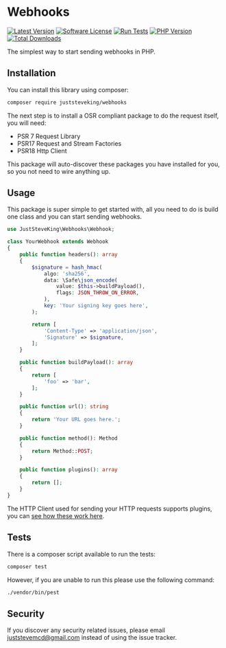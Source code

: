 # Webhooks

<!-- BADGES_START -->
[![Latest Version][badge-release]][packagist]
[![Software License][badge-license]][license]
[![Run Tests](https://github.com/JustSteveKing/webhooks/actions/workflows/tests.yml/badge.svg)](https://github.com/JustSteveKing/webhooks/actions/workflows/tests.yml)
[![PHP Version][badge-php]][php]
[![Total Downloads][badge-downloads]][downloads]

[badge-release]: https://img.shields.io/packagist/v/juststeveking/webhooks.svg?style=flat-square&label=release
[badge-license]: https://img.shields.io/packagist/l/juststeveking/webhooks.svg?style=flat-square
[badge-php]: https://img.shields.io/packagist/php-v/juststeveking/webhooks.svg?style=flat-square
[badge-downloads]: https://img.shields.io/packagist/dt/juststeveking/webhooks.svg?style=flat-square&colorB=mediumvioletred

[packagist]: https://packagist.org/packages/juststeveking/webhooks
[license]: https://github.com/juststeveking/webhooks/blob/master/LICENSE
[php]: https://php.net
[downloads]: https://packagist.org/packages/juststeveking/webhooks
<!-- BADGES_END -->

The simplest way to start sending webhooks in PHP.

## Installation

You can install this library using composer:

```bash
composer require juststeveking/webhooks
```

The next step is to install a OSR compliant package to do the request itself, you will need:

- PSR 7 Request Library
- PSR17 Request and Stream Factories
- PSR18 Http Client


This package will auto-discover these packages you have installed for you, so  you not need to wire anything up.

## Usage

This package is super simple to get started with, all you need to do is build one class and you can start sending webhooks.

```php
use JustSteveKing\Webhooks\Webhook;

class YourWebhook extends Webhook
{
    public function headers(): array
    {
        $signature = hash_hmac(
            algo: 'sha256',
            data: \Safe\json_encode(
                value: $this->buildPayload(),
                flags: JSON_THROW_ON_ERROR,
            ),
            key: 'Your signing key goes here',
        );

        return [
            'Content-Type' => 'application/json',
            'Signature' => $signature,
        ];
    }

    public function buildPayload(): array
    {
        return [
            'foo' => 'bar',
        ];
    }

    public function url(): string
    {
        return 'Your URL goes here.';
    }

    public function method(): Method
    {
        return Method::POST;
    }

    public function plugins(): array
    {
        return [];
    }
}
```

The HTTP Client used for sending your HTTP requests supports plugins, you can [see how these work here](https://docs.php-http.org/en/latest/plugins/index.html).

## Tests

There is a composer script available to run the tests:

```bash
composer test
```

However, if you are unable to run this please use the following command:

```bash
./vendor/bin/pest
```

## Security

If you discover any security related issues, please email juststevemcd@gmail.com instead of using the issue tracker.

